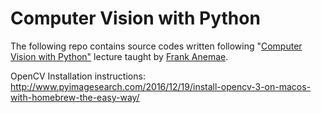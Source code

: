 # Computer Vision with Python

The following repo contains source codes written following "<a href="https://www.udemy.com/computer-vision-with-python/" target="_blank">Computer Vision with Python"</a> lecture taught by <a href="https://www.udemy.com/user/frank-anemaet/">Frank Anemae</a>.

OpenCV Installation instructions: http://www.pyimagesearch.com/2016/12/19/install-opencv-3-on-macos-with-homebrew-the-easy-way/

